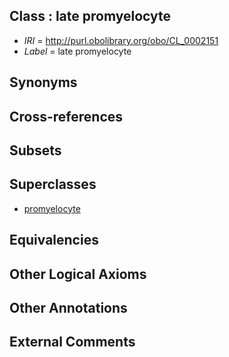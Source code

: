 
## Class : late promyelocyte

 * *IRI* = http://purl.obolibrary.org/obo/CL_0002151
 * *Label* = late promyelocyte

## Synonyms


## Cross-references


## Subsets


## Superclasses

 * [promyelocyte](../../CL/36/CL_0000836.md)

## Equivalencies


## Other Logical Axioms


## Other Annotations


## External Comments

